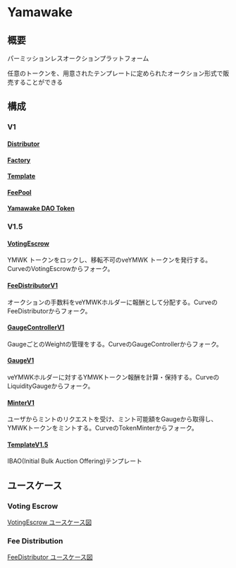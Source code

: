 # Yamawake

## 概要

パーミッションレスオークションプラットフォーム

任意のトークンを、用意されたテンプレートに定められたオークション形式で販売することができる

## 構成

### V1

#### [Distributor](./Distributor/index.md)

#### [Factory](./Factory/index.md)

#### [Template](./Template/index.md)

#### [FeePool](./FeePool/index.md)

#### [Yamawake DAO Token](./YamawakeToken/index.md)

### V1.5

#### [VotingEscrow](./VotingEscrow/index.md)

YMWK トークンをロックし、移転不可のveYMWK トークンを発行する。 CurveのVotingEscrowからフォーク。

#### [FeeDistributorV1](./FeeDistributorV1/index.md)

オークションの手数料をveYMWKホルダーに報酬として分配する。CurveのFeeDistributorからフォーク。

#### [GaugeControllerV1](./GaugeControllerV1/index.md)

GaugeごとのWeightの管理をする。CurveのGaugeControllerからフォーク。

#### [GaugeV1](./GaugeV1/index.md)

veYMWKホルダーに対するYMWKトークン報酬を計算・保持する。CurveのLiquidityGaugeからフォーク。

#### [MinterV1](./MinterV1/index.md)

ユーザからミントのリクエストを受け、ミント可能額をGaugeから取得し、YMWKトークンをミントする。CurveのTokenMinterからフォーク。

#### [TemplateV1.5](./Template/V1.5/index.md)

IBAO(Initial Bulk Auction Offering)テンプレート

## ユースケース

### Voting Escrow

[VotingEscrow ユースケース図](./VotingEscrow/usecase.md)

### Fee Distribution

[FeeDistributor ユースケース図](./FeeDistributorV1/usecase.md)
